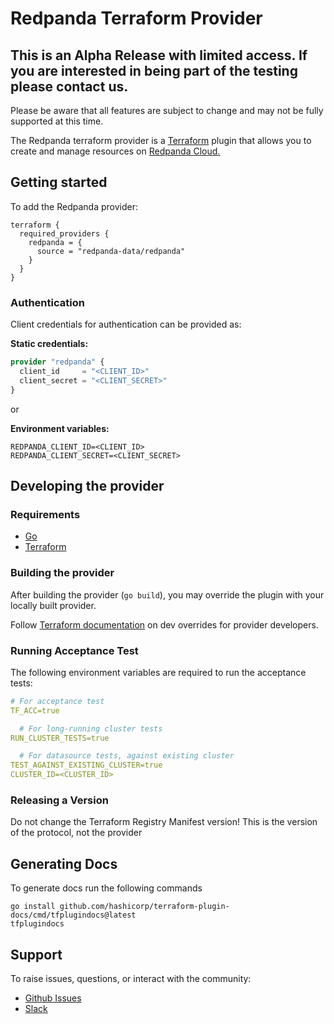 # Redpanda Terraform Provider

## This is an Alpha Release with limited access. If you are interested in being part of the testing please contact us.

Please be aware that all features are subject to change and may not be fully supported at this time.

The Redpanda terraform provider is a [Terraform](https://www.terraform.io/) plugin that allows you to create
and manage resources on [Redpanda Cloud.](https://redpanda.com/redpanda-cloud)

## Getting started

To add the Redpanda provider:

```hcl
terraform {
  required_providers {
    redpanda = {
      source = "redpanda-data/redpanda"
    }
  }
}
```

### Authentication

Client credentials for authentication can be provided as:

**Static credentials:**

```terraform
provider "redpanda" {
  client_id     = "<CLIENT_ID>"
  client_secret = "<CLIENT_SECRET>"
}
```

or

**Environment variables:**

```
REDPANDA_CLIENT_ID=<CLIENT_ID>
REDPANDA_CLIENT_SECRET=<CLIENT_SECRET>
```

## Developing the provider

### Requirements

- [Go](https://go.dev/)
- [Terraform](https://www.terraform.io/)

### Building the provider

After building the provider (`go build`), you may override the plugin with your
locally built provider.

Follow [Terraform documentation](https://developer.hashicorp.com/terraform/cli/config/config-file#development-overrides-for-provider-developers)
on dev overrides for provider developers.

### Running Acceptance Test

The following environment variables are required to run the acceptance tests:

```yaml
# For acceptance test
TF_ACC=true

  # For long-running cluster tests
RUN_CLUSTER_TESTS=true

  # For datasource tests, against existing cluster
TEST_AGAINST_EXISTING_CLUSTER=true
CLUSTER_ID=<CLUSTER_ID>
```

### Releasing a Version

Do not change the Terraform Registry Manifest version! This is the version of the protocol, not the provider

## Generating Docs

To generate docs run the following commands

```shell
go install github.com/hashicorp/terraform-plugin-docs/cmd/tfplugindocs@latest
tfplugindocs
```

## Support

To raise issues, questions, or interact with the community:

- [Github Issues ](https://github.com/redpanda-data/terraform-provider-redpanda/issues)
- [Slack](https://redpanda.com/slack) 

